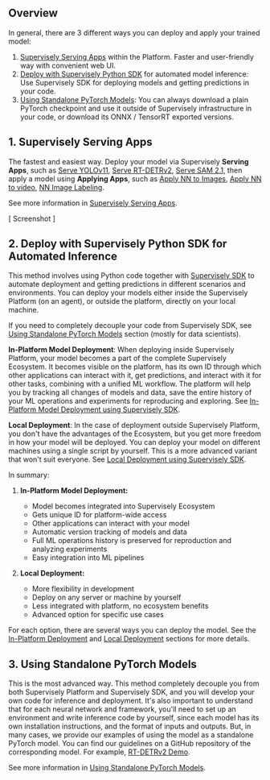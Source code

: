 ## Overview

In general, there are 3 different ways you can deploy and apply your trained model:

1. [Supervisely Serving Apps](supervisely-serving-apps.md) within the Platform. Faster and user-friendly way with convenient web UI.  
2. [Deploy with Supervisely Python SDK](deploy_and_predict_with_supervisely_sdk.md) for automated model inference: Use Supervisely SDK for deploying models and getting predictions in your code.  
3. [Using Standalone PyTorch Models](using-standalone-pytorch-models.md): You can always download a plain PyTorch checkpoint and use it outside of Supervisely infrastructure in your code, or download its ONNX / TensorRT exported versions.

## 1. Supervisely Serving Apps

The fastest and easiest way. Deploy your model via Supervisely **Serving Apps**, such as [Serve YOLOv11](https://ecosystem.supervisely.com/apps/yolov8/serve), [Serve RT-DETRv2](https://ecosystem.supervisely.com/apps/rt-detrv2/supervisely_integration/serve), [Serve SAM 2.1](https://ecosystem.supervisely.com/apps/serve-segment-anything-2), then apply a model using **Applying Apps**, such as [Apply NN to Images](https://ecosystem.supervisely.com/apps/nn-image-labeling/project-dataset), [Apply NN to video](https://ecosystem.supervisely.com/apps/apply-nn-to-videos-project), [NN Image Labeling](https://ecosystem.supervisely.com/apps/nn-image-labeling/annotation-tool).

See more information in [Supervisely Serving Apps](supervisely-serving-apps.md).

[ Screenshot ]

## 2. Deploy with Supervisely Python SDK for Automated Inference

This method involves using Python code together with [Supervisely SDK](https://github.com/supervisely/supervisely) to automate deployment and getting predictions in different scenarios and environments. You can deploy your models either inside the Supervisely Platform (on an agent), or outside the platform, directly on your local machine.

If you need to completely decouple your code from Supervisely SDK, see [Using Standalone PyTorch Models](overview.md#3-using-standalone-pytorch-models) section (mostly for data scientists).

**In-Platform Model Deployment**: When deploying inside Supervisely Platform, your model becomes a part of the complete Supervisely Ecosystem. It becomes visible on the platform, has its own ID through which other applications can interact with it, get predictions, and interact with it for other tasks, combining with a unified ML workflow. The platform will help you by tracking all changes of models and data, save the entire history of your ML operations and experiments for reproducing and exploring. See [In-Platform Model Deployment using Supervisely SDK](deploy_and_predict_with_supervisely_sdk.md#in-platform-model-deployment).

**Local Deployment**: In the case of deployment outside Supervisely Platform, you don't have the advantages of the Ecosystem, but you get more freedom in how your model will be deployed. You can deploy your model on different machines using a single script by yourself. This is a more advanced variant that won't suit everyone. See [Local Deployment using Supervisely SDK](deploy_and_predict_with_supervisely_sdk.md#deploy-outside-of-supervisely).

In summary:

1. **In-Platform Model Deployment:**  
   * Model becomes integrated into Supervisely Ecosystem  
   * Gets unique ID for platform-wide access  
   * Other applications can interact with your model  
   * Automatic version tracking of models and data  
   * Full ML operations history is preserved for reproduction and analyzing experiments  
   * Easy integration into ML pipelines

2. **Local Deployment:**  
   * More flexibility in development  
   * Deploy on any server or machine by yourself  
   * Less integrated with platform, no ecosystem benefits  
   * Advanced option for specific use cases

For each option, there are several ways you can deploy the model. See the [In-Platform Deployment](deploy_and_predict_with_supervisely_sdk.md#in-platform-model-deployment) and [Local Deployment](deploy_and_predict_with_supervisely_sdk.md#deploy-outside-of-supervisely) sections for more details.

## 3. Using Standalone PyTorch Models

This is the most advanced way. This method completely decouple you from both Supervisely Platform and Supervisely SDK, and you will develop your own code for inference and deployment. It's also important to understand that for each neural network and framework, you'll need to set up an environment and write inference code by yourself, since each model has its own installation instructions, and the format of inputs and outputs. But, in many cases, we provide our examples of using the model as a standalone PyTorch model. You can find our guidelines on a GitHub repository of the corresponding model. For example, [RT-DETRv2 Demo](https://github.com/supervisely-ecosystem/RT-DETRv2/tree/main/supervisely_integration/demo).

See more information in [Using Standalone PyTorch Models](using-standalone-pytorch-models.md).